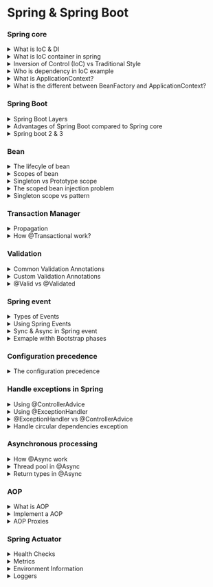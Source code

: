 # Spring & Spring Boot
### Spring core

<details>
  <summary>What is IoC & DI</summary>
  </br>
  
  [Inversion of control (IoC)](https://en.wikipedia.org/wiki/Inversion_of_control) is a design principle used in software development to decouple components and increase modularity.
  
  There are several basic techniques to implement IoC: [(_Illustrating images_)](https://www.tutorialsteacher.com/Content/images/ioc/ioc-patterns.png)
  + Dependency injection
  + Template method design pattern
  + ...

  **Dependency Injection (DI)**

  DI is a specific technique for achieving IoC. It is a software design pattern that promotes loose coupling between classes by passing dependencies. It's a common and popular implementation of the IoC principle.
</details>
<details>
  <summary>What is IoC container in spring</summary>
  </br>

  An IoC (Inversion of Control) container is a core component that manages the lifecycle, configuration, and dependencies of beans. It uses dependency injection (DI) to achieve Inversion of Control (IoC) to take control over the creation and management of objects.

</details>
<details>
  <summary>Inversion of Control (IoC) vs Traditional Style</summary>
  </br>
  
  + In the traditional style of programming, a class typically creates its own dependencies. This leads to tightly coupled components and makes testing and maintenance difficult.
  + In the IoC style, dependencies are injected into a class, promoting loose coupling and better testability.

  Imagine a car. In a traditional approach, the Car class is responsible for creating an instance of the Engine class, it leads to tight coupling between the `Car` and `Engine` class. But with IoC, the `Car` doesn't create the `Engine`, Car instance receives the Engine instance from an external source (like a car factory). IoC reduces coupling and increases modularity.

_Tranditional Approach_
  ```
  public class Car {
      private Engine engine;
  
      public Car() {
          engine = new Engine();
      }
  
      public void start() {
          engine.start();
      }
  }
  ```

_IoC Approach with Dependency Injection_
  ``` 
  public class Car {
      private Engine engine;
  
      public Car(Engine engine) {
          this.engine = engine;
      }
  
      public void start() {
          engine.start();
      }
  }
  ```
</details>
<details>
  <summary>Who is dependency in IoC example</summary>
  </br>
  
```
public class Car {
    private Engine engine;

    public Car(Engine engine) {
        this.engine = engine;
    }
}
```

Consider a `Car` class. It depends on an `Engine` to function. Therefore, the `Engine` is a dependency of the `Car`.

+ The Car class is the dependent class.
+ The Engine class is the dependency.

The key point in IoC is that the `Car` doesn't create the `Engine` itself; it's provided (_injected_) from an external source.

</details>

<details>
  <summary>What is ApplicationContext?</summary>
  </br>

  ApplicationContext represents the Spring IoC (Inversion of Control) container, responsible for managing the lifecycle, configuration, and dependency injection of beans. 

</details>

<details>
  <summary>What is the different between BeanFactory and ApplicationContext?</summary>
  </br>

  + The `BeanFactory` provides the configuration framework and basic functionality
  + The `ApplicationContext` extends the `BeanFactory` and provides more functoions for enterprise-specific functionality.

</details>

### Spring Boot
<details>
  <summary>Spring Boot Layers</summary>
  </br>
  
  1. Presentation Layer – Authentication & Json Translation
  2. Business Layer – Business Logic, Validation & Authorization
  3. Persistence Layer – Storage Logic
  4. Database Layer – Actual Database

</details>

<details>
  <summary>Advantages of Spring Boot compared to Spring core</summary>
  </br>

  **Spring Boot**
  
  + Spring Boot automatically configures dependencies, configuration.
  + Spring Boot comes with embedded servers (like Tomcat), so applications can run as standalone JAR
  + Spring Boot offers starter dependencies (`spring-boot-starter-web`, `spring-boot-starter-data-jpa`) that bundle commonly used dependencies and configurations.

  **Spring**
  
  + In Spring, we need to explicitly configure everything (XML or Java configuration).
  + In Spring, we need to manually deploy your application to an external server.
  + Spring requires manually managing dependencies and setting up configurations.

</details>

<details>
  <summary>Spring boot 2 & 3</summary>
  </br>

  **Spring boot 2**

  + Supports Java 8 and Java 11.
  + Uses Micrometer 1.x.
  + Uses Spring Security 5.x.

  **Spring boot 3**

  + Requires Java 17 or higher.
  + Leverages Micrometer 2.x, which introduces better support for tracing and monitoring.
  + Use Spring Security 6, a stronger focus on OAuth2, OpenID Connect, and improved password encoders. 
  
</details>

### Bean

<details>
  <summary>The lifecyle of bean</summary>
  </br>

  + Spring creates a new instance of the bean class using the constructor.
  + Spring injects the required dependencies into the bean using dependency injection techniques.
  + If the bean has a `@PostConstruct` annotation, the annotated method is called.
  + The bean is now ready to be used
  + When bean is destroy, if the bean has a `@PreDestroy` annotation, the annotated method is called.
  
</details>

<details>
  <summary>Scopes of bean</summary>
  </br>

  + **Singleton:** A single instance of the bean is created and shared across the entire application.
  + **Prototype:** A new instance of the bean is created every time it is requested.
  + **Request:** A single instance of the bean is created and available for each HTTP request.
  + **Session:** A single instance of the bean is created and available for each HTTP session.
  + **Application:** A single instance of the bean is created and shared across the entire ServletContext.
  + **WebSocket:** A single instance of the bean is created and available for each WebSocket session.

</details>
<details>
  <summary>Singleton vs Prototype scope</summary>
  </br>

  **Singleton:**
  
  + A singleton-scoped bean is instantiated only once per Spring IoC container. All requests for that bean will return the same instance.
  
  ```
  @Configuration
  public class AppConfig {
      @Bean
      @Scope("singleton")
      public MyBean myBean() {
          return new MyBean();
      }
  }
  ```
  _Setup singleton bean_

  ```
  ApplicationContext context = new AnnotationConfigApplicationContext(AppConfig.class);
  MyBean bean1 = context.getBean(MyBean.class);
  MyBean bean2 = context.getBean(MyBean.class);
  
  System.out.println(bean1 == bean2); // Output: true
  ```

  **Prototype:**
  
  + A prototype-scoped bean means that a new instance of the bean is created every time it is requested from the Spring container.

  ```
  @Configuration
  public class AppConfig {
      @Bean
      @Scope("prototype")
      public MyBean myBean() {
          return new MyBean();
      }
  }
  ```

  ```
  ApplicationContext context = new AnnotationConfigApplicationContext(AppConfig.class);
  MyBean bean1 = context.getBean(MyBean.class);
  MyBean bean2 = context.getBean(MyBean.class);
  
  System.out.println(bean1 == bean2); // Output: false
  ```

  _The scoped bean injection problem._

  By default, Spring beans are singletons. The problem arises when we try inject beans of different scopes. For example, a prototype bean into a singleton.

  
</details>
<details>
  <summary>The scoped bean injection problem</summary>
  </br>
  By default, Spring beans are singletons. The problem arises when we try inject beans of different scopes. For example, a prototype bean into a singleton.
  
  ```
  @Configuration
  public class AppConfig {
  
      @Bean
      @Scope(ConfigurableBeanFactory.SCOPE_PROTOTYPE)
      public PrototypeBean prototypeBean() {
          return new PrototypeBean();
      }
  
      @Bean
      public SingletonBean singletonBean() {
          return new SingletonBean();
      }
  }
  ```

  ```
  public class SingletonBean {

    @Autowired
    private PrototypeBean prototypeBean; //The bean is initialized only once. 

    ...
  }
  ```

</details>
<details>
  <summary>Singleton scope vs pattern</summary>
  </br>

  + **Singleton pattern:** There is only once instance of Singleton pattern on the JVM.
  + **Singleton scope:** The Singleton scope only uniquie on the bean name.

</details>

### Transaction Manager
<details>
  <summary>Propagation</summary>
  </br>
  
+ REQUIRED: The REQUIRED propagation is default mode.
+ SUPPORTS: If a transaction exists, then the existing transaction will be used. If there isn't a transaction, it is executed non-transactional.
+ MANDATORY: If there is an active transaction, then it will be used. If there isn't an active transaction, then Spring throws an IllegalTransactionStateException exception.
+ NEVER: Spring throws an exception if there's an active transaction.

**Note**: `@Transactional` will have no effect if used to annotate private, protected, default methods. The proxy generator will ignore them.
</details>
<details>
  <summary>How @Transactional work?</summary>
  </br>

  + You can place the `@Transactional` annotation on a class or method. When applied at the class level, it applies to all public methods of the class.
  + When a method annotated with `@Transactional` is called, Spring creates a proxy that wraps the method call. This proxy manages the transaction lifecycle, including starting the transaction before the method execution and committing or rolling back the transaction after the method execution.
  + By default, transactions are rolled back on unchecked exceptions (subclasses of `RuntimeException`) and errors. However, you can specify that a transaction should roll back on checked exceptions.
  + To enable `@Transactional` support, you need to configure `@EnableTransactionManagement`.

  ```
  @Transactional(rollbackFor = {SQLException.class, IOException.class})
  public void myMethod() throws SQLException, IOException {
      // business logic that might throw these checked exceptions
  }
  ```
</details>

### Validation

<details>
  <summary>Common Validation Annotations</summary>
  </br>

  + `@NotNull`: Ensures that the annotated field is not null.
  + `@NotEmpty`: Ensures that the annotated collection, map, or array is not empty.
  + `@NotBlank`: Ensures that the annotated string is not null and the trimmed length is greater than zero.
  + `@Size:`: Validates that the annotated element’s size is within the specified boundaries.
  + `@Min:`: Ensures that the annotated element is a number and its value is greater than or equal to the specified minimum.
  + `@Max:`: Ensures that the annotated element is a number and its value is less than or equal to the specified maximum.
  + `@Pattern:`: Ensures that the annotated string matches the specified regular expression.
  + `@Email:`: Validates that the annotated string is a valid email address.
  + `@Past:`: Ensures that the annotated date is in the past.
  + `@Future:`: Ensures that the annotated date is in the future.
</details>
<details>
  <summary>Custom Validation Annotations</summary>
  </br>

  ```
  @Documented
  @Target(ElementType.FIELD)
  @Retention(RetentionPolicy.RUNTIME)
  @Constraint(validatedBy = NumberValidation.class)
  public @interface IsNumber {
  
    String message() default "Invalid number";
    Class<?>[] groups() default {};  // Include this line
    Class<? extends Payload>[] payload() default {};  // Include this line
  }
  ```
  _Besides, the `message` attribute, the custom annotation also must have 2 attributes (`groups`, `payload`)._
  ```
  public class NumberValidation implements ConstraintValidator<IsNumber, String> {

    @Override
    public boolean isValid(String value, ConstraintValidatorContext context) {
      return NumberUtils.isParsable(value);
    }
  }
  ```

  ```
  @Data
  public class GoldRequest {
    @IsNumber
    private String value;
  }
  ```
  ```
  @RestController
  public class GoldController {
  
    @PostMapping("/test")
    public void test(@RequestBody @Valid GoldRequest goldRequest) {
      // do something
    }
  }
  ```
</details>
<details>
  <summary>@Valid vs @Validated</summary>
  </br>

  `@Valid`: Typically used to validate request bodies.
  ```
  public class User {
    @NotNull
    @Size(min = 2, max = 30)
    private String name;

    @NotNull
    @Email
    private String email;

    // Getters and setters
  }
  ```
  ```
  @RestController
  @RequestMapping("/api/users")
  public class UserController {
  
      @PostMapping
      public ResponseEntity<User> createUser(@RequestBody @Valid User user) {
          // Business logic to create a user
          return ResponseEntity.ok(user);
      }
  }
  ```

  `@Validated`: Often used to validation difference groups based on business.
  ```
  public class User {
    @NotNull(groups = BasicInfo.class)
    @Size(min = 2, max = 30, groups = BasicInfo.class)
    private String name;

    @NotNull(groups = BasicInfo.class)
    @Email(groups = BasicInfo.class)
    private String email;

    @NotNull(groups = AdvancedInfo.class)
    @Min(value = 18, groups = AdvancedInfo.class)
    private Integer age;

    // Getters and setters
  }
  ```
  ```
  @Service
  @Validated
  public class UserService {
  
      public User createUser(@Validated(BasicInfo.class) User user) {
          // Business logic to create a user
          return user;
      }
  
      public User updateUser(@Validated(AdvancedInfo.class) User user) {
          // Business logic to update a user
          return user;
      }
  }
  ```
In this example, the @Validated annotation is used to validate the User object with specific validation groups (BasicInfo and AdvancedInfo).
</details>

### Spring event

<details>
  <summary>Types of Events</summary>

  + **Built-in Events:** Spring provides several built-in events such as `ContextRefreshedEvent`, `ContextStartedEvent`, `ContextStoppedEvent`, and `ContextClosedEvent`.
  + **Custom Events:** You can create your own custom events by extending the ApplicationEvent class (for versions before Spring 4.2) or simply using any object as an event (from Spring 4.2 onwards).

</details>
<details>
  <summary>Using Spring Events</summary>
  
  ```
  import org.springframework.context.ApplicationEvent;

  public class CustomEvent extends ApplicationEvent {
      private String message;
  
      public CustomEvent(Object source, String message) {
          super(source);
          this.message = message;
      }
  
      public String getMessage() {
          return message;
      }
  }
  ```
  ```
  import org.springframework.context.event.EventListener;
  import org.springframework.stereotype.Component;
  
  @Component
  public class CustomEventListener {
      @EventListener
      public void handleCustomEvent(CustomEvent event) {
          System.out.println("Received custom event - " + event.getMessage());
      }
  }
  ```
</details>
<details>
  <summary>Sync & Async in Spring event</summary>

  **Synchronous Events: **
  By default, Spring events are handled synchronously. This means that when an event is published, the publisher thread waits for all event listeners to process the event before continuing.
  
  **Asynchronous Events: **
  To handle events asynchronously, you can use the `@Async` annotation. This allows the event listener to process the event in a separate thread, freeing up the publisher thread to continue its work without waiting for the listeners to complete.

  ```
  @Configuration
  @EnableAsync
  public class AsyncConfig {
      // Configuration details
  }
  ```
  ```
  @Component
  public class AsyncEventListener {
      @EventListener
      @Async
      public void handleEvent(CustomEvent event) {
          System.out.println("Handling event asynchronously: " + event.getMessage());
      }
  }
  ```
</details>
<details>
  <summary>Exmaple withh Bootstrap phases</summary>
  
  ![](images/bootstrap.png)

</details>


### Configuration precedence
<details>
  <summary>The configuration precedence</summary>
  </br>
  
  ![](images/configuration_priority.png)
  
  + <b>{specific-location}(s)</b>/<b>{application-name}-{profiles}(s).properties</b>
  + {specific-location}(s)/{application-name}-{profiles}(s).yml
  + {specific-location}(s)/{application-name}-{profiles}(s).yaml
  + {specific-location}(s)/application-{profiles}(s).properties
  + ...
  + file:./config/{application-name}-{profiles}(s).properties
  + ...
  + file:./config/application-{profiles}(s).properties
  + ...
  + {specific-location}(s)/{application-name}.properties

  Ref: https://stackoverflow.com/questions/65286686/difference-between-classpath-some-packages-vs-file-some-url-when-configuring-s

</details>

### Handle exceptions in Spring

<details>
  <summary>Using @ControllerAdvice</summary>
  </br>

  **Create the Global Exception Handler:**

  ```
  @ControllerAdvice
  public class GlobalExceptionHandler {
  
      @ExceptionHandler(MyCustomException.class)
      public ResponseEntity<String> handleMyCustomException(MyCustomException ex) {
          return new ResponseEntity<>(ex.getMessage(), HttpStatus.BAD_REQUEST);
      }
  
      @ExceptionHandler(Exception.class)
      public ResponseEntity<String> handleGeneralException(Exception ex) {
          return new ResponseEntity<>("An error occurred", HttpStatus.INTERNAL_SERVER_ERROR);
      }
  }
  ```

  If have any `MyCustomException` or `Exception` are thrown by application. They will be caught by `GlobalExceptionHandler` to handle exception.

</details>
<details>
  <summary>Using @ExceptionHandler</summary>
  </br>
  
  Assume, we want to handle a custom exception called `UserNotFoundException`.
  
  ```
  @RestController
  @RequestMapping("/users")
  public class UserController {
  
      @GetMapping("/{id}")
      public ResponseEntity<User> getUserById(@PathVariable Long id) {
          User user = findUserById(id);
          if (user == null) {
              throw new UserNotFoundException("User not found with id: " + id);
          }
          return new ResponseEntity<>(user, HttpStatus.OK);
      }
  
      // Simulate a method to find a user by ID
      private User findUserById(Long id) {
          // Logic to find user by ID
          return null; // For demonstration, always return null
      }
  
      @ExceptionHandler(UserNotFoundException.class)
      public ResponseEntity<String> handleUserNotFoundException(UserNotFoundException ex) {
          return new ResponseEntity<>(ex.getMessage(), HttpStatus.NOT_FOUND);
      }
  }
  ```
</details>
<details>
  <summary>@ExceptionHandler vs @ControllerAdvice</summary>
  </br>

   `@ExceptionHandler`: 
   + Handles exceptions within a specific controller.
   + More suitable for handling exceptions specific to a single controller.

  `@ExceptionHandler`: 
  + Handles exceptions globally across all controllers.
  + Handles common exceptions that can occur in multiple controllers.
  
</details>
<details>
  <summary>Handle circular dependencies exception</summary>
  </br>

  A circular dependency occurs when two or more components depend on each other directly or indirectly, creating a loop. 

  _Example:_ Consider two Spring beans, `BeanA` and `BeanB`, where `BeanA` depends on `BeanB` and `BeanB` depends on `BeanA`

  **Solutions:**
  + **Redesign:** Often, circular dependencies indicate a design flaw.
  + **Setter Injection:** Use setter injection instead of constructor injection to break the cycle.
  + **`@Lazy` Annotation:** Use the `@Lazy` annotation to delay the initialization of one of the beans.

</details>

### Asynchronous processing

<details>
  <summary>How @Async work</summary>
  </br>

  When you annotate a method with @Async, Spring Boot creates a proxy around the method. When an @Async method is called, the caller does not wait for the method to complete. Instead, the method runs asynchronously in the background. By default, Spring Boot uses a `SimpleAsyncTaskExecutor`, but you can configure a custom `TaskExecutor` to manage the threads. 

</details>
<details>
  <summary>Thread pool in @Async</summary>
  </br>

  By default, Spring uses a simple thread pool configuration for methods annotated with @Async. If you don’t provide a custom `TaskExecutor`, Spring will use a `SimpleAsyncTaskExecutor`.
  + **SimpleAsyncTaskExecutor -** This executor does not reuse threads and creates a new thread for each task. It is suitable for simple use cases and testing but not recommended for production.
  + **ThreadPoolTaskExecutor -** If you define a `ThreadPoolTaskExecutor` bean, Spring will use it instead of the default.

  ```
  @Configuration
  @EnableAsync
  public class AsyncConfig {
  
      @Bean(name = "asyncExecutor")
      public Executor asyncExecutor() {
          ThreadPoolTaskExecutor executor = new ThreadPoolTaskExecutor();
          executor.setCorePoolSize(5);
          executor.setMaxPoolSize(10);
          executor.setQueueCapacity(500);
          executor.setThreadNamePrefix("AsyncThread-");
          executor.initialize();
          return executor;
      }
  }
  ```
</details>

<details>
  <summary>Return types in @Async</summary>
  </br>

  + Void: For methods that do not return a value, simply annotate the method with `@Async`.
  + Return Type: If you need to return a result from an asynchronous method, you can use `Future`, `ListenableFuture` or `CompletableFuture`.

  _Example:_

  ```
    @Async
    public CompletableFuture<String> asyncMethodWithCompletableFuture() {
        return CompletableFuture.supplyAsync(() -> {
            try {
                Thread.sleep(5000);
            } catch (InterruptedException e) {
                // Handle exception
            }
            return "Hello World!";
        });
    }
  ```

  ```
  public void testAsyncMethod() throws InterruptedException, ExecutionException {
    Future<String> future = asyncMethodWithCompletableFuture();

    // Do something else while the async method is running

    String result = future.get(); // This will block until the result is available
    System.out.println("Result from async method: " + result);
  }
  ```
  _Handling the result_

</details>

### AOP

<details>
  <summary>What is AOP</summary>
  </br>

  Aspect-Oriented Programming (AOP) is a way to organize code that helps keep different concerns, like logging or security, separate from your main business logic. Instead of repeating the same code in many places (like adding logging to every method), AOP lets you write that code in one place and apply it automatically across your program.

  When to use AOP:

  + **Logging:** Automatically log method calls and events without adding code in every method.
  + **Security:** Apply authentication and authorization checks across the application.
  + **Transaction Management:** Handle database transactions consistently (e.g., start, commit, rollback).
  + **Error Handling:** Centralize exception management and error logging.
  + **Performance Monitoring:** Track method execution times and performance metrics.
  + **Caching:** Automatically cache method results for improved performance.
  + **Data Validation:** Enforce data validation across various methods.

</details>

<details>
  <summary>Implement a AOP</summary>
  </br>

  **Business Service Class (Core Logic)**

  ```
  public class OrderService {
      
      public void createOrder(String item) {
          System.out.println("Creating order for: " + item);
      }
  
      public void cancelOrder(String orderId) {
          System.out.println("Cancelling order: " + orderId);
      }
  }
  ```
  We want to add logging to it using AOP without modifying the business logic.

  **Aspect (Logging Aspect)**

  ```
  @Before("execution(* com.example.service.OrderService.*(..))")
  public void logBeforeMethod(JoinPoint joinPoint) {
      System.out.println("Method called: " + joinPoint.getSignature().getName());
  }
  ```

  + **Aspect:** The class `LoggingAspect` is an _aspect_. The `@Aspect` annotation marks it as an aspect.
  + **Join Point:** A join point is a specific place in the program where an aspect can be applied. In this example, the _join points_ are the methods `createOrder` and `cancelOrder` in the `OrderService` class.
  + **Advice:** Advice defines what action should be taken and when it should be applied at the _join point_. In this case, The `@Before` annotation indicates before advice, meaning the logging will happen before the execution of the method.
    + **Before Advice:** Executed before the method call.
    + **After Advice:** Executed after the method call.
    + **Around Advice:** Surrounds the method call, allowing code to run before and after the execution of the method.
    + **After Returning Advice:** Executed after a method successfully returns a result.
    + **After Throwing Advice:** Executed if the method throws an exception.
  + **Pointcut:** A pointcut is an expression that defines which join points & advice should be applied to. In this case, the pointcut `execution(* com.example.service.OrderService.*(..))` means "apply this advice to all methods (*) in the OrderService class."

</details>

<details>
  <summary>AOP Proxies</summary>
  </br>
  Let's come up with a sample to clearly understand what a the AOP proxies is
  
  Consider first the scenario have a un-proxied, nothing-special-about-it, straight object reference:
  
  ```
  public class SimplePojo implements Pojo {

     public void foo() {
        // this next method invocation is a direct
        call on the 'this' reference
        this.bar();
     }

     public void bar() {
        // some logic...
     }
  }
  ```
  ```
  public class Main {

     public static void main(String[] args) {

        Pojo pojo = new SimplePojo();

        // this is a direct method call on the 'pojo' reference
        pojo.foo();
     }
  }
  ```
  When the reference (`pojo`) that client code has is a proxy
  ```
  public class Main {

     public static void main(String[] args) {

        ProxyFactory factory = new ProxyFactory(new SimplePojo());
        factory.addInterface(Pojo.class);
        factory.addAdvice(new RetryAdvice());

        Pojo pojo = (Pojo) factory.getProxy();

        // this is a method call on the proxy!
        pojo.foo();
     }
  }
  ```
  
  The key thing to understand here is the `pojo` is a proxy instance, not a Pojo object. So when `pojo` invoke the `foo()` method, the proxy will be able to delegate to all of the interceptors (advice) that are relevant to that particular method call. 
  
  Interceptors may be used to log, do actions before and after the target method (`foo()`).
  
  However, once the call has finally reached the target object, the `SimplePojo` reference in this case, any method calls `this.` such as `this.bar()` or `this.foo()`,  are going to be invoked against the `this` reference, and not the _proxy_. In other word, in this case the `pojo` instance (`SimplePojo`) is being used, not a `pojo` proxy.
  
  Ref: https://docs.spring.io/spring-framework/docs/3.2.x/spring-framework-reference/html/aop.html
  
  Ref: https://jenkov.com/tutorials/java-reflection/dynamic-proxies.html
</details>

### Spring Actuator
<details>
  <summary>Health Checks</summary>
  </br>

  + **Enable Health Endpoint:** `management.endpoints.web.exposure.include=health`
  + **Custom Health Indicators:** You can create custom health indicators by implementing the `HealthIndicator` interface.

  ```
  @Component
  public class CustomHealthIndicator implements HealthIndicator {
      @Override
      public Health health() {
          // Custom logic to determine health status
          boolean healthy = checkHealth();
          if (healthy) {
              return Health.up().withDetail("Custom Health", "All systems go!").build();
          } else {
              return Health.down().withDetail("Custom Health", "Something went wrong!").build();
          }
      }
  
      private boolean checkHealth() {
          // Custom health check logic
          return true;
      }
  }
  ```
  
</details>
<details>
  <summary>Metrics</summary>
  </br>

  + **Configure Metrics Exposure:** `management.endpoints.web.exposure.include=health,info,metrics,prometheus`
  + **Access Metrics:** Once your application is running, you can access the metrics at `http://localhost:8080/actuator/metrics` for general metrics and `http://localhost:8080/actuator/prometheus` for Prometheus-specific metrics.
  
</details>
<details>
  <summary>Environment Information</summary>
  </br>

  + **Configure Endpoints:** By default, the environment endpoint (`/actuator/env`) is not exposed. You need to configure `management.endpoints.web.exposure.include=env`.
  + **Security Considerations:** `management.endpoint.env.show-values=WHEN_AUTHORIZED`
  
</details>
<details>
  <summary>Loggers</summary>
  </br>

  To configure loggers at runtime in Spring Boot Actuator
  + **Enable the Loggers Endpoint:**
  ```
  management.endpoints.web.exposure.include=loggers
  management.endpoint.loggers.enabled=true
  ```
  + **Access and Configure Loggers:**
    + **View Log Levels:** To view the current log levels, you can make a `GET` request to `http://localhost:8080/actuator/loggers`. This will return a list of all loggers and their current levels.
    + **Change Log Levels:** To change the log level of a specific logger, you can make a `POST` request to `http://localhost:8080/actuator/loggers/{loggerName}` with a JSON payload specifying the new level.
  
</details>
